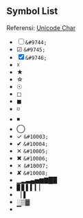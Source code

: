 ## Symbol List

Referensi: [Unicode Char](https://www.rapidtables.com/code/text/unicode-characters.html)

- &#9744; `&#9744;`
- &#9745; `&#9745;`
- &#9746; `&#9746;`
- &#9747;
- &#9733;
- &#9734;
- &#9737;
- &#9723;
- &#9724;
- &#9725;
- &#9726;
- &#9711;
- &#10003; `&#10003;`
- &#10004; `&#10004;`
- &#10005; `&#10005;`
- &#10006; `&#10006;`
- &#10007; `&#10007;`
- &#10008; `&#10008;`
- &#9601;&#9602;&#9603;&#9604;&#9605;&#9606;&#9607;&#9608;&#9609;
- &#9610;&#9611;&#9612;&#9613;&#9614;&#9615;
- &#9621;&#9616;
- &#9617;&#9618;&#9619;
- &#9620;